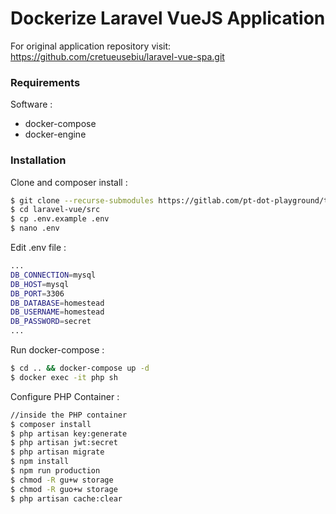# Dockerize Laravel VueJS Application

For original application repository visit:
https://github.com/cretueusebiu/laravel-vue-spa.git

### Requirements
Software :
- docker-compose
- docker-engine


### Installation

Clone and composer install :
```sh
$ git clone --recurse-submodules https://gitlab.com/pt-dot-playground/training-devops/laravel-vue.git
$ cd laravel-vue/src 
$ cp .env.example .env
$ nano .env
```
Edit .env file :
```sh
...
DB_CONNECTION=mysql
DB_HOST=mysql
DB_PORT=3306
DB_DATABASE=homestead
DB_USERNAME=homestead
DB_PASSWORD=secret
...
```
Run docker-compose :
```sh
$ cd .. && docker-compose up -d
$ docker exec -it php sh
```
Configure PHP Container :
```sh
//inside the PHP container
$ composer install
$ php artisan key:generate
$ php artisan jwt:secret
$ php artisan migrate
$ npm install
$ npm run production
$ chmod -R gu+w storage
$ chmod -R guo+w storage
$ php artisan cache:clear
```

